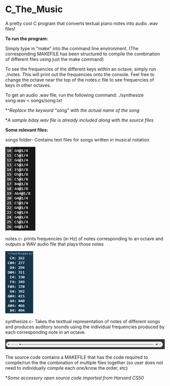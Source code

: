 # C_The_Music
A pretty cool C program that converts textual piano notes into audio .wav files!

**To run the program:**

Simply type in "make" into the command line environment.
(The corresponding MAKEFILE has been structured to compile the combination of different files using just the make command)

To see the frequencies of the different keys within an octave, simply run ./notes.
This will print out the frequencies onto the console. Feel free to change the octave near the top of the notes.c file to see frequencies of keys in other octaves.

To get an audio .wav file, run the following command:
./synthesize song.wav < songs/song.txt

**^Replace the keyword "song" with the actual name of the song*

**A sample bday.wav file is already included along with the source files*


**Some relevant files:**

songs folder- Contains text files for songs written in musical notation

<img src="images/songsSample.PNG">

notes.c- prints frequencies (in Hz) of notes corresponding to an octave and outputs a WAV audio file that plays those notes

<img src="images/notesFreq.PNG">

synthesize.c- Takes the texttual representation of notes of different songs and produces auditory sounds using the individual frequencies produced by each corresponding note in an octave.

<img src="images/synthesizeOutput.PNG">

The source code contains a MAKEFILE that has the code required to compile/run the the combination of multiple files together (so user does not need to individually compile each one/know the order, etc)

**Some accessory open source code imported from Harvard CS50*
